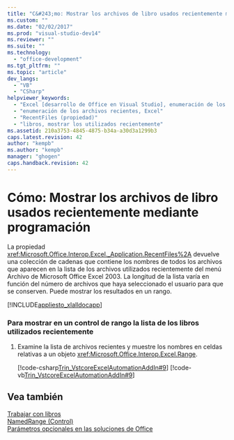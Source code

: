 ```yaml
---
title: "C&#243;mo: Mostrar los archivos de libro usados recientemente mediante programaci&#243;n"
ms.custom: ""
ms.date: "02/02/2017"
ms.prod: "visual-studio-dev14"
ms.reviewer: ""
ms.suite: ""
ms.technology: 
  - "office-development"
ms.tgt_pltfrm: ""
ms.topic: "article"
dev_langs: 
  - "VB"
  - "CSharp"
helpviewer_keywords: 
  - "Excel [desarrollo de Office en Visual Studio], enumeración de los archivos utilizados recientemente"
  - "enumeración de los archivos recientes, Excel"
  - "RecentFiles (propiedad)"
  - "libros, mostrar los utilizados recientemente"
ms.assetid: 210a3753-4845-4875-b34a-a30d3a1299b3
caps.latest.revision: 42
author: "kempb"
ms.author: "kempb"
manager: "ghogen"
caps.handback.revision: 42
---
```

# C&#243;mo: Mostrar los archivos de libro usados recientemente mediante programaci&#243;n
  La propiedad <xref:Microsoft.Office.Interop.Excel._Application.RecentFiles%2A> devuelve una colección de cadenas que contiene los nombres de todos los archivos que aparecen en la lista de los archivos utilizados recientemente del menú Archivo de Microsoft Office Excel 2003.  La longitud de la lista varía en función del número de archivos que haya seleccionado el usuario para que se conserven.  Puede mostrar los resultados en un rango.  
  
 [!INCLUDE[appliesto_xlalldocapp](../vsto/includes/appliesto-xlalldocapp-md.md)]  
  
### Para mostrar en un control de rango la lista de los libros utilizados recientemente  
  
1.  Examine la lista de archivos recientes y muestre los nombres en celdas relativas a un objeto <xref:Microsoft.Office.Interop.Excel.Range>.  
  
     [!code-csharp[Trin_VstcoreExcelAutomationAddIn#9](../snippets/csharp/VS_Snippets_OfficeSP/Trin_VstcoreExcelAutomationAddIn/CS/ThisAddIn.cs#9)]
     [!code-vb[Trin_VstcoreExcelAutomationAddIn#9](../snippets/visualbasic/VS_Snippets_OfficeSP/Trin_VstcoreExcelAutomationAddIn/VB/ThisAddIn.vb#9)]  
  
## Vea también  
 [Trabajar con libros](../vsto/working-with-workbooks.md)   
 [NamedRange &#40;Control&#41;](../vsto/namedrange-control.md)   
 [Parámetros opcionales en las soluciones de Office](../vsto/optional-parameters-in-office-solutions.md)  
  
  